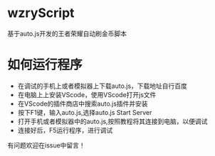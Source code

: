 # wzryScript
基于auto.js开发的王者荣耀自动刷金币脚本
# 如何运行程序

- 在调试的手机上或者模拟器上下载auto.js，下载地址自行百度
- 在电脑上上安装VScode，使用VScode打开js文件
- 在VScode的插件商店中搜索auto.js插件并安装
- 按下F1键，输入auto.js,选择auto.js Start Server
- 打开手机或者模拟器中的auto.js,按照教程将其连接到电脑，以便调试
- 连接好后，F5运行程序，进行调试

有问题欢迎在issue中留言！
